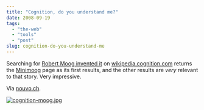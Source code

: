 ```yaml
---
title: "Cognition, do you understand me?"
date: 2008-09-19
tags: 
  - "the-web"
  - "tools"
  - "post"
slug: cognition-do-you-understand-me
---
```


Searching for [Robert Moog invented it](http://wikipedia.cognition.com/?num=10&from_val=1&to_val=10&f=simple&sf=130&win=0&fld=-1&search=Robert+Moog+invented+it&Submit=&window=0&positional=1&select=select&d=wikipedia1&d=wikipedia2&d=wikipedia3&d=wikipedia4&d=wikipedia5&d=wikipedia6&d=wikipedia7&d=wikipedia8) on [wikipedia.cognition.com](http://wikipedia.cognition.com/) returns the [Minimoog](http://en.wikipedia.org/wiki/Minimoog) page as its first results, and the other results are _very_ relevant to that story. Very impressive.

Via [nouvo.ch](http://www.nouvo.ch/n-1390).

[![cognition-moog.jpg](http://bdelacretaz.files.wordpress.com/2008/09/cognition-moog.jpg)](http://wikipedia.cognition.com/?num=10&from_val=1&to_val=10&f=simple&sf=130&win=0&fld=-1&search=Robert+Moog+invented+it&Submit=&window=0&positional=1&select=select&d=wikipedia1&d=wikipedia2&d=wikipedia3&d=wikipedia4&d=wikipedia5&d=wikipedia6&d=wikipedia7&d=wikipedia8)
